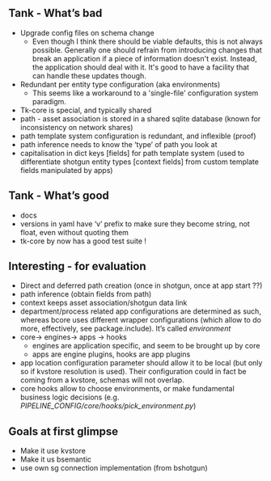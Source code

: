 ## Tank - What’s bad

* Upgrade config files on schema change
    - Even though I think there should be viable defaults, this is not always possible. Generally one should refrain from introducing changes that break an application if a piece of information doesn't exist. Instead, the application should deal with it. It's good to have a facility that can handle these updates though.
* Redundant per entity type configuration (aka environments)
    - This seems like a workaround to a 'single-file' configuration system paradigm.
* Tk-core is special, and typically shared
* path - asset association is stored in a shared sqlite database (known for inconsistency on network shares)
* path template system configuration is redundant, and inflexible (proof)
* path inference needs to know the ‘type’ of path you look at
* capitalisation in dict keys [fields] for path template system (used to differentiate shotgun entity types [context fields] from custom template fields manipulated by apps)

## Tank - What’s good
* docs
* versions in yaml have ‘v’ prefix to make sure they become string, not float, even without quoting them
* tk-core by now has a good test suite !

## Interesting - for evaluation
* Direct and deferred path creation (once in shotgun, once at app start ??)
* path inference (obtain fields from path)
* context keeps asset association/shotgun data link
* department/process related app configurations are determined as such, whereas bcore uses different wrapper configurations (which allow to do more, effectively, see package.include). It’s called *environment*
* core-> engines-> apps -> hooks
    * engines are application specific, and seem to be brought up by core
    * apps are engine plugins, hooks are app plugins
* app location configuration parameter should allow it to be local (but only so if kvstore resolution is used). Their configuration could in fact be coming from a kvstore, schemas will not overlap.
* core hooks allow to choose environments, or make fundamental business logic decisions (e.g. *PIPELINE_CONFIG/core/hooks/pick_environment.py*)

## Goals at first glimpse
* Make it use kvstore
* Make it us bsemantic
* use own sg connection implementation (from bshotgun)